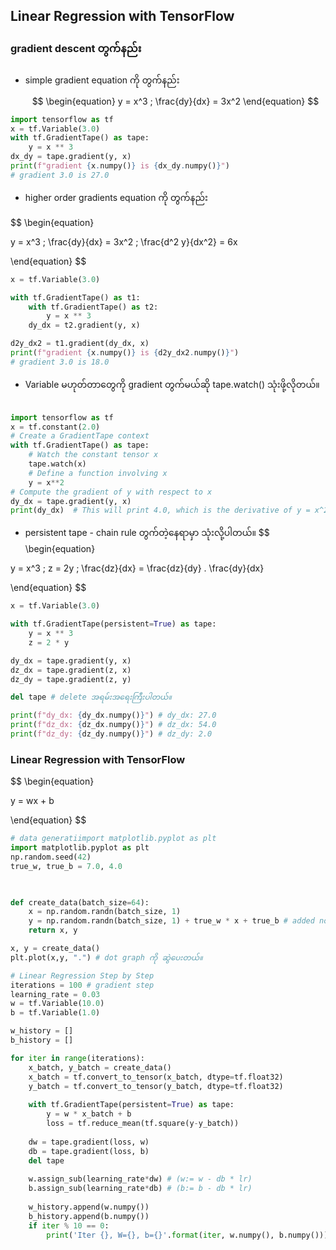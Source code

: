 Linear Regression with TensorFlow
---

###  gradient descent တွက်နည်း

- simple gradient equation ကို တွက်နည်း
$$
\begin{equation}
y = x^3 ; \frac{dy}{dx} = 3x^2
\end{equation}
$$

```python
import tensorflow as tf
x = tf.Variable(3.0)
with tf.GradientTape() as tape:
	y = x ** 3
dx_dy = tape.gradient(y, x)
print(f"gradient {x.numpy()} is {dx_dy.numpy()}")
# gradient 3.0 is 27.0
```


- higher order gradients equation ကို တွက်နည်း

$$
\begin{equation}

y = x^3 ; \frac{dy}{dx} = 3x^2 ; \frac{d^2 y}{dx^2} = 6x

\end{equation}
$$
```python
x = tf.Variable(3.0)

with tf.GradientTape() as t1:
	with tf.GradientTape() as t2:
		y = x ** 3
	dy_dx = t2.gradient(y, x)

d2y_dx2 = t1.gradient(dy_dx, x)
print(f"gradient {x.numpy()} is {d2y_dx2.numpy()}")
# gradient 3.0 is 18.0
```

- Variable မဟုတ်တာတွေကို gradient တွက်မယ်ဆို tape.watch() သုံးဖို့လိုတယ်။
```python
  
import tensorflow as tf
x = tf.constant(2.0)
# Create a GradientTape context
with tf.GradientTape() as tape:
    # Watch the constant tensor x
    tape.watch(x)
    # Define a function involving x
    y = x**2
# Compute the gradient of y with respect to x
dy_dx = tape.gradient(y, x)
print(dy_dx)  # This will print 4.0, which is the derivative of y = x^2 with respect to x.
```

- persistent tape - chain rule တွက်တဲ့နေရာမှာ သုံးလို့ပါတယ်။
$$
\begin{equation}

y = x^3 ; z = 2y ; \frac{dz}{dx} = \frac{dz}{dy} . \frac{dy}{dx}

\end{equation}
$$
```python
x = tf.Variable(3.0)

with tf.GradientTape(persistent=True) as tape:
	y = x ** 3
	z = 2 * y

dy_dx = tape.gradient(y, x)
dz_dx = tape.gradient(z, x)
dz_dy = tape.gradient(z, y)

del tape # delete အရမ်းအရေးကြီးပါတယ်။

print(f"dy_dx: {dy_dx.numpy()}") # dy_dx: 27.0
print(f"dz_dx: {dz_dx.numpy()}") # dz_dx: 54.0
print(f"dz_dy: {dz_dy.numpy()}") # dz_dy: 2.0
```

### Linear Regression with TensorFlow
$$
\begin{equation}

y = wx + b

\end{equation}
$$
```python
# data generatiimport matplotlib.pyplot as plt
import matplotlib.pyplot as plt
np.random.seed(42)
true_w, true_b = 7.0, 4.0

  

def create_data(batch_size=64):
	x = np.random.randn(batch_size, 1)
	y = np.random.randn(batch_size, 1) + true_w * x + true_b # added noise for challenging, random noise
	return x, y

x, y = create_data()
plt.plot(x,y, ".") # dot graph ကို ဆွဲပေးတယ်။

# Linear Regression Step by Step
iterations = 100 # gradient step
learning_rate = 0.03
w = tf.Variable(10.0)
b = tf.Variable(1.0)

w_history = []
b_history = []

for iter in range(iterations):
    x_batch, y_batch = create_data()
    x_batch = tf.convert_to_tensor(x_batch, dtype=tf.float32)
    y_batch = tf.convert_to_tensor(y_batch, dtype=tf.float32)
    
    with tf.GradientTape(persistent=True) as tape:
        y = w * x_batch + b
        loss = tf.reduce_mean(tf.square(y-y_batch))
        
    dw = tape.gradient(loss, w)
    db = tape.gradient(loss, b)
    del tape
    
    w.assign_sub(learning_rate*dw) # (w:= w - db * lr)
    b.assign_sub(learning_rate*db) # (b:= b - db * lr)
    
    w_history.append(w.numpy())
    b_history.append(b.numpy()) 
    if iter % 10 == 0:
        print('Iter {}, W={}, b={}'.format(iter, w.numpy(), b.numpy()))
```
